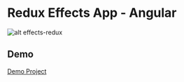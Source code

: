 # Redux Effects App - Angular
![alt effects-redux](http://url/to/img.png)
## Demo
[Demo Project](https://valenzuela21.github.io/redux-effects-standard-app/)
